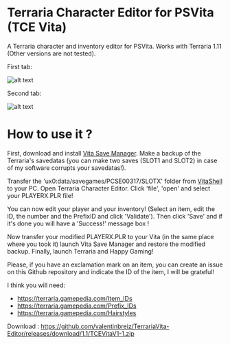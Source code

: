 # Terraria Character Editor for PSVita (TCE Vita)
A Terraria character and inventory editor for PSVita. Works with Terraria 1.11 (Other versions are not tested).

First tab:

![alt text](https://image.noelshack.com/fichiers/2017/30/7/1501440261-tce1.png)

Second tab:

![alt text](https://image.noelshack.com/fichiers/2017/30/7/1501440260-tce2.png)

# How to use it ?
First, download and install [Vita Save Manager](https://github.com/d3m3vilurr/vita-savemgr/releases). Make a backup of the Terraria's savedatas (you can make two saves (SLOT1 and SLOT2) in case of my software corrupts your savedatas!).

Transfer the 'ux0:data/savegames/PCSE00317/SLOTX' folder from [VitaShell](https://github.com/TheOfficialFloW/VitaShell/releases) to your PC. Open Terraria Character Editor. Click 'file', 'open' and select your PLAYERX.PLR file!

You can now edit your player and your inventory! (Select an item, edit the ID, the number and the PrefixID and click 'Validate'). Then click 'Save' and if it's done you will have a 'Success!' message box !

Now transfer your modified PLAYERX.PLR to your Vita (in the same place where you took it) launch Vita Save Manager and restore the modified backup. Finally, launch Terraria and Happy Gaming!

Please, if you have an exclamation mark on an item, you can create an issue on this Github repository and indicate the ID of the item, I will be grateful!

I think you will need:
- https://terraria.gamepedia.com/Item_IDs
- https://terraria.gamepedia.com/Prefix_IDs
- https://terraria.gamepedia.com/Hairstyles

Download : https://github.com/valentinbreiz/TerrariaVita-Editor/releases/download/1.1/TCEVitaV1-1.zip
